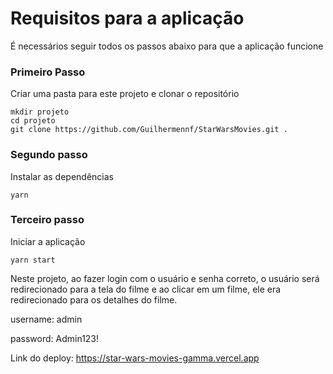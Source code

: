 # Requisitos para a aplicação

É necessários seguir todos os passos abaixo para que a aplicação funcione

### Primeiro Passo

Criar uma pasta para este projeto e clonar o repositório

```
mkdir projeto
cd projeto
git clone https://github.com/Guilhermennf/StarWarsMovies.git .
```

### Segundo passo

Instalar as dependências

```
yarn
```

### Terceiro passo

Iniciar a aplicação

```
yarn start
```


Neste projeto, ao fazer login com o usuário e senha correto, o usuário será redirecionado para a tela do filme e ao clicar em um filme, ele era redirecionado para os detalhes do filme.

username: admin

password: Admin123!

Link do deploy: https://star-wars-movies-gamma.vercel.app
